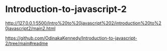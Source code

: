 # Introduction-to-javascript-2

http://127.0.0.1:5500/Intro%20to%20javascript%202/introduction%20to%20javascript2/main2.html


https://github.com/OdinakaKennedy/Introduction-to-javascript-2/tree/main#readme
